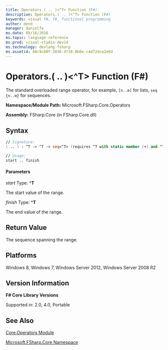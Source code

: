 ```yaml
---
title: Operators.( .. )<^T> Function (F#)
description: Operators.( .. )<^T> Function (F#)
keywords: visual f#, f#, functional programming
author: dend
manager: danielfe
ms.date: 05/16/2016
ms.topic: language-reference
ms.prod: visual-studio-dev14
ms.technology: devlang-fsharp
ms.assetid: 68c9c60f-3036-4f34-8b0e-c4d72dce2e6d 
---
```


# Operators.( .. )<^T> Function (F#)

The standard overloaded range operator, for example, `[n..m]` for lists, `seq {n..m}` for sequences.

**Namespace/Module Path:** Microsoft.FSharp.Core.Operators

**Assembly:** FSharp.Core (in FSharp.Core.dll)


## Syntax

```fsharp
// Signature:
( .. ) : ^T -> ^T -> seq<^T> (requires ^T with static member (+) and ^T with static member One)

// Usage:
start .. finish
```

#### Parameters
*start*
Type: **^T**


The start value of the range.


*finish*
Type: **^T**


The end value of the range.

## Return Value

The sequence spanning the range.

## Platforms
Windows 8, Windows 7, Windows Server 2012, Windows Server 2008 R2

## Version Information
**F# Core Library Versions**

Supported in: 2.0, 4.0, Portable

## See Also
[Core.Operators Module](Core.Operators-Module-%5BFSharp%5D.md)

[Microsoft.FSharp.Core Namespace](Microsoft.FSharp.Core-Namespace-%5BFSharp%5D.md)